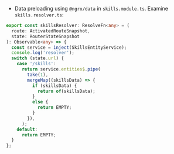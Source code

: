 - Data preloading using `@ngrx/data` in `skills.module.ts`. Examine `skills.resolver.ts`:

```typescript
export const skillsResolver: ResolveFn<any> = (
  route: ActivatedRouteSnapshot,
  state: RouterStateSnapshot
): Observable<any> => {
  const service = inject(SkillsEntityService);
  console.log('resolver');
  switch (state.url) {
    case '/skills':
      return service.entities$.pipe(
        take(1),
        mergeMap((skillsData) => {
          if (skillsData) {
            return of(skillsData);
          }
          else {
            return EMPTY;
          }
        }),
      );
    default:
      return EMPTY;
  }
};
```